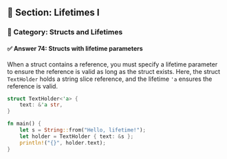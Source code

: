 ## 📘 Section: Lifetimes I  
### 🔹 Category: Structs and Lifetimes  
#### ✅ Answer 74: Structs with lifetime parameters

When a struct contains a reference, you must specify a lifetime parameter to ensure the reference is valid as long as the struct exists. Here, the struct `TextHolder` holds a string slice reference, and the lifetime `'a` ensures the reference is valid.

```rust
struct TextHolder<'a> {
    text: &'a str,
}

fn main() {
    let s = String::from("Hello, lifetime!");
    let holder = TextHolder { text: &s };
    println!("{}", holder.text);
}
```
